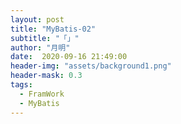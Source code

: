 ```yaml
---
layout: post
title: "MyBatis-02"
subtitle: "「」"
author: "月明"
date:  2020-09-16 21:49:00
header-img: "assets/background1.png"
header-mask: 0.3
tags:
  - FramWork
  - MyBatis
---
```


